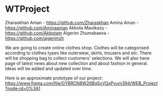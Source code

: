 # WTProject
Zharaskhan Aman - https://github.com/Zharaskhan
Amina Aman - https://github.com/Aminaaman
Akbota Mautkazy - https://github.com/Akbotam
Aigerim Zhumabaeva - https://github.com/aigerimzh

We are going to create online clothes shop. Clothes will be categorised according to clothes types like outerwear, skirts, trousers and etc. There will be shopping bag to collect customers' selections. We will also have page of latest news about new collection and about fashion in general. Ideas will be added and updated over time.

Here is an approximate prototype of our project: https://www.figma.com/file/GYBRCN8W26Bq5vVQxPyum394/WEB_Project?node-id=0%3A1
